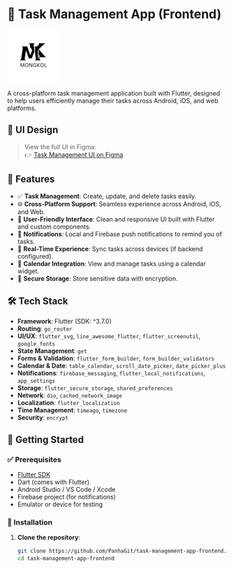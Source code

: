 # 📝 Task Management App (Frontend)

<img src="https://github.com/PanhaGit/task-management-app-frontend/blob/dev/assets/images/mongkol_logo.png" alt="App Logo" width="120"/>

A cross-platform task management application built with Flutter, designed to help users efficiently manage their tasks across Android, iOS, and web platforms.

## 🎨 UI Design

> View the full UI in Figma:  
👉 [Task Management UI on Figma](https://www.figma.com/design/cq3AROOI0aaZy2OyG7oYpX/task-management-UI?node-id=0-1&p=f&t=Qy7e6tYsbrRFMD0z-0)

## 🚀 Features

- ✅ **Task Management**: Create, update, and delete tasks easily.
- 🌐 **Cross-Platform Support**: Seamless experience across Android, iOS, and Web.
- 🎨 **User-Friendly Interface**: Clean and responsive UI built with Flutter and custom components.
- 🔔 **Notifications**: Local and Firebase push notifications to remind you of tasks.
- 🔄 **Real-Time Experience**: Sync tasks across devices (if backend configured).
- 📅 **Calendar Integration**: View and manage tasks using a calendar widget.
- 🔐 **Secure Storage**: Store sensitive data with encryption.

## 🛠️ Tech Stack

- **Framework**: Flutter (SDK: ^3.7.0)
- **Routing**: `go_router`
- **UI/UX**: `flutter_svg`, `line_awesome_flutter`, `flutter_screenutil`, `google_fonts`
- **State Management**: `get`
- **Forms & Validation**: `flutter_form_builder`, `form_builder_validators`
- **Calendar & Date**: `table_calendar`, `scroll_date_picker`, `date_picker_plus`
- **Notifications**: `firebase_messaging`, `flutter_local_notifications`, `app_settings`
- **Storage**: `flutter_secure_storage`, `shared_preferences`
- **Network**: `dio`, `cached_network_image`
- **Localization**: `flutter_localization`
- **Time Management**: `timeago`, `timezone`
- **Security**: `encrypt`

## 🧰 Getting Started

### ✅ Prerequisites

- [Flutter SDK](https://flutter.dev/docs/get-started/install)
- Dart (comes with Flutter)
- Android Studio / VS Code / Xcode
- Firebase project (for notifications)
- Emulator or device for testing

### 🔧 Installation

1. **Clone the repository**:

   ```bash
   git clone https://github.com/PanhaGit/task-management-app-frontend.git
   cd task-management-app-frontend
